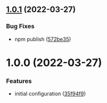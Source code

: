 ## [1.0.1](https://github.com/wfcd/eslint-config/compare/v1.0.0...v1.0.1) (2022-03-27)


### Bug Fixes

* npm publish ([572be35](https://github.com/wfcd/eslint-config/commit/572be355ed495c1f319498b4c9f9ab00c976e1b2))

# 1.0.0 (2022-03-27)


### Features

* initial configuration ([35f94f9](https://github.com/wfcd/eslint-config/commit/35f94f9724699e30993ac77920f73b3babea2f7f))
